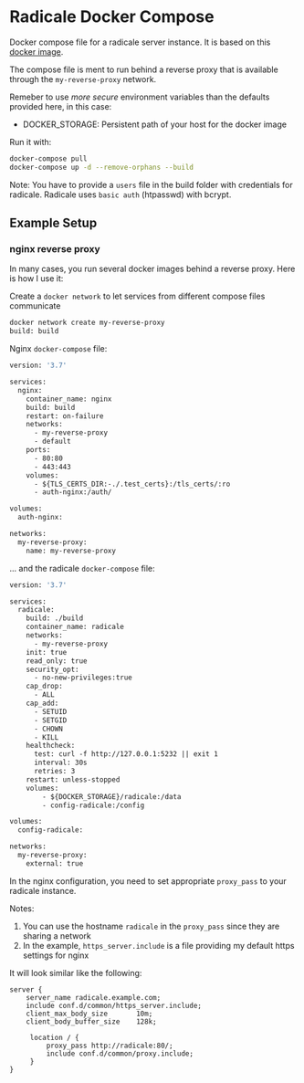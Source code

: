 # Radicale Docker Compose

Docker compose file for a radicale server instance. It is based on this [docker image](https://hub.docker.com/r/tomsquest/docker-radicale).

The compose file is ment to run behind a reverse proxy that is available through the `my-reverse-proxy` network.

Remeber to use *more secure* environment variables than the defaults provided here, in this case:

- DOCKER_STORAGE: Persistent path of your host for the docker image

Run it with:
```bash
docker-compose pull
docker-compose up -d --remove-orphans --build
```

Note: You have to provide a `users` file in the build folder with credentials for radicale. Radicale uses `basic auth` (htpasswd) with bcrypt.


## Example Setup

### nginx reverse proxy

In many cases, you run several docker images behind a reverse proxy. Here is how I use it:

Create a `docker network` to let services from different compose files communicate

```bash
docker network create my-reverse-proxy
build: build
```


Nginx `docker-compose` file:

```Dockerfile
version: '3.7'

services:
  nginx:
    container_name: nginx
    build: build
    restart: on-failure
    networks:
      - my-reverse-proxy
      - default
    ports:
      - 80:80
      - 443:443
    volumes:
      - ${TLS_CERTS_DIR:-./.test_certs}:/tls_certs/:ro
      - auth-nginx:/auth/

volumes:
  auth-nginx:

networks:
  my-reverse-proxy:
    name: my-reverse-proxy
```


... and the radicale `docker-compose` file:

```Dockerfile
version: '3.7'

services:
  radicale:
    build: ./build
    container_name: radicale
    networks:
      - my-reverse-proxy
    init: true
    read_only: true
    security_opt:
      - no-new-privileges:true
    cap_drop:
      - ALL
    cap_add:
      - SETUID
      - SETGID
      - CHOWN
      - KILL
    healthcheck:
      test: curl -f http://127.0.0.1:5232 || exit 1
      interval: 30s
      retries: 3
    restart: unless-stopped
    volumes:
        - ${DOCKER_STORAGE}/radicale:/data
        - config-radicale:/config

volumes:
  config-radicale:

networks:
  my-reverse-proxy:
    external: true
```

In the nginx configuration, you need to set appropriate `proxy_pass` to your radicale instance.

Notes:
1. You can use the hostname `radicale` in the `proxy_pass` since they are sharing a network
2. In the example, `https_server.include` is a file providing my default https settings for nginx

It will look similar like the following:

```nginx
server {
    server_name radicale.example.com;
    include conf.d/common/https_server.include;
    client_max_body_size       10m;
    client_body_buffer_size    128k;

     location / {
         proxy_pass http://radicale:80/;
         include conf.d/common/proxy.include;
     }
}
```
